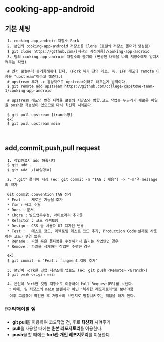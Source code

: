 # cooking-app-android

## 기본 세팅

     1. cooking-app-android 저장소 Fork
     2. 본인의 cooking-app-android 저장소를 Clone (로컬의 저장소 폴더가 생성됨)
     $ git clone https://github.com/[자신의 계정이름]/cooking-app-android
     3. 팀의 cooking-app-android 저장소와 동기화 (변경된 내역을 나의 저장소에도 일치시켜주는 작업)

     # 먼저 로컬부터 동기화해줘야 한다. (Fork 하기 전의 레포. 즉, IFP 레포의 remote 이름을 "upstream"이라고 해준다.)
     # upstream 추가 -> 통상적으로 upstream이라고 해주는게 원칙이다.
     $ git remote add upstream https://github.com/college-capstone-team-1/cooking-app-android
     
     # upstream 레포의 변경 내역을 로컬의 저장소와 병합,코드 작업중 누군가가 새로운 파일을 push할 가능성이 있으므로 다시 최신화 시켜준다.
     
     $ git pull upstream [branch명]
     ex) 
     $ git pull upstream main


<br/>

## add,commit,push,pull request

     1. 작업완료시 add 해줍시다
     $ git add . 
     $ git add ./[파일경로]

     2. ".git" 폴더에 저장 (ex: git commit -m "TAG : 내용") -> "-m"은 message의 약자
     
     Git commit convention TAG 정리
     * Feat :	새로운 기능을 추가
     * Fix : 버그 수정
     * Docs : 문서
     * Chore : 빌드업무수정, 라이브러리 추가등
     * Refactor : 코드 리펙토링
     * Design :	CSS 등 사용자 UI 디자인 변경
     * Test :	테스트 코드, 리펙토링 테스트 코드 추가, Production Code(실제로 사용하는 코드) 변경 없음
     * Rename :	파일 혹은 폴더명을 수정하거나 옮기는 작업만인 경우
     * Remove :	파일을 삭제하는 작업만 수행한 경우
     
     ex)
     $ git commit -m "Feat : fragment 이동 추가"
   
     3. 본인이 Fork한 깃헙 저장소에 업로드 (ex: git push <Remote> <Branch>)
     $ git push origin main

     4. 본인이 Fork한 깃헙 저장소로 이동하여 Pull Request(PR)를 보낸다.
      ❗ 이때, 팀 저장소의 main 브랜치가 아닌 "복사한 레포지토리"로 보내야함
      이후 그룹장이 확인한 후 저장소의 브랜치로 병합시켜주는 작업을 하게 된다.

   
### ❗주의해야할 점
- **git pull**을 이용하여 코드작업 전, 후로 **최신화** 시켜주기
- **pull**을 사용할 때에는 **원본 레포지토리**를 이용한다.
- **push**을 할 때에는 **fork한 개인 레포지토리**를 이용한다.

